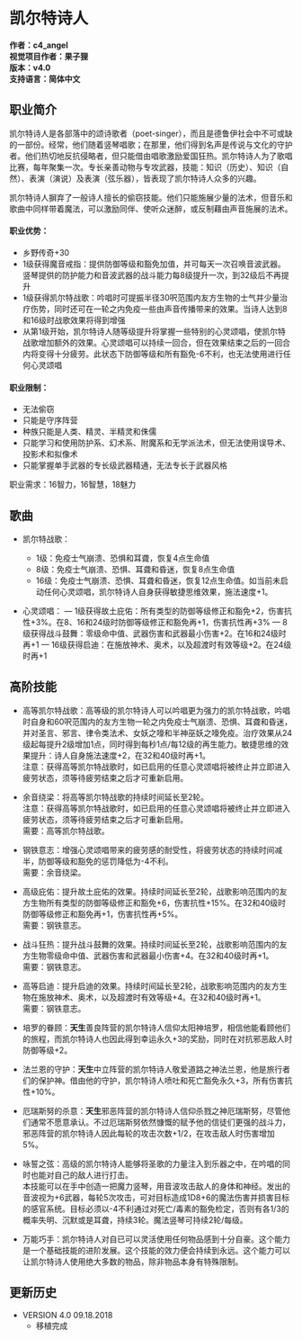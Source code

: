 # 凯尔特诗人

**作者：c4_angel**  
**视觉项目作者：果子狸**  
**版本：v4.0**  
**支持语言：简体中文**

## 职业简介

凯尔特诗人是各部落中的颂诗歌者（poet-singer），而且是德鲁伊社会中不可或缺的一部份。经常，他们随着竖琴唱歌；在那里，他们得到名声是传说与文化的守护者。他们热切地反抗侵略者，但只能借由唱歌激励爱国狂热。凯尔特诗人为了歌唱比赛，每年聚集一次。专长亲善动物与专攻武器，技能：知识（历史）、知识（自然）、表演（演说）及表演（弦乐器），皆表现了凯尔特诗人众多的兴趣。

凯尔特诗人摒弃了一般诗人擅长的偷窃技能。他们只能施展少量的法术，但音乐和歌曲中同样带着魔法，可以激励同伴、使听众迷醉，或反制藉由声音施展的法术。

#### 职业优势：
- 乡野传奇+30
- 1级获得魔音戒指：提供防御等级和豁免加值，并可每天一次召唤音波武器。竖琴提供的防护能力和音波武器的战斗能力每8级提升一次，到32级后不再提升
- 1级获得凯尔特战歌：吟唱时可提振半径30呎范围内友方生物的士气并少量治疗伤势，同时还可在一轮之内免疫一些由声音传播带来的效果。当诗人达到8和16级时战歌效果将得到增强
- 从第1级开始，凯尔特诗人随等级提升将掌握一些特别的心灵颂唱，使凯尔特战歌增加额外的效果。心灵颂唱可以持续一回合，但在效果结束之后的一回合内将变得十分疲劳。此状态下防御等级和所有豁免-6不利，也无法使用进行任何心灵颂唱

#### 职业限制：
- 无法偷窃
- 只能是守序阵营
- 种族只能是人类、精灵、半精灵和侏儒
- 只能学习和使用防护系、幻术系、附魔系和无学派法术，但无法使用误导术、投影术和拟像术
- 只能掌握单手武器的专长级武器精通，无法专长于武器风格

职业需求：16智力，16智慧，18魅力

## 歌曲
- 凯尔特战歌：
	- 1级：免疫士气崩溃、恐惧和耳聋，恢复4点生命值
	- 8级：免疫士气崩溃、恐惧、耳聋和昏迷，恢复8点生命值
	- 16级：免疫士气崩溃、恐惧、耳聋和昏迷，恢复12点生命值。如当前未启动任何心灵颂唱，凯尔特诗人自身获得敏捷思维效果，施法速度+1。

- 心灵颂唱：
	— 1级获得故土庇佑：所有类型的防御等级修正和豁免+2，伤害抗性+3%。在8、16和24级时防御等级修正和豁免再+1，伤害抗性再+3%
	— 8级获得战斗鼓舞：零级命中值、武器伤害和武器最小伤害+2。在16和24级时再+1
	— 16级获得启迪：在施放神术、奥术，以及超渡时有效等级+2。在24级时再+1
	
## 高阶技能

- 高等凯尔特战歌：高等级的凯尔特诗人可以吟唱更为强力的凯尔特战歌，吟唱时自身和60呎范围内的友方生物一轮之内免疫士气崩溃、恐惧、耳聋和昏迷，并对圣言、邪言、律令类法术、女妖之嚎和半神巫妖之嚎免疫。治疗效果从24级起每提升2级增加1点，同时得到每秒1点/每12级的再生能力。敏捷思维的效果提升：诗人自身施法速度+2，在32和40级时再+1。  
	注意：获得高等凯尔特战歌时，如已启用的任意心灵颂唱将被终止并立即进入疲劳状态，须等待疲劳结束之后才可重新启用。

- 余音绕梁：将高等凯尔特战歌的持续时间延长至2轮。  
	注意：获得高等凯尔特战歌时，如已启用的任意心灵颂唱将被终止并立即进入疲劳状态，须等待疲劳结束之后才可重新启用。  
	需要：高等凯尔特战歌。

- 钢铁意志：增强心灵颂唱带来的疲劳感的耐受性，将疲劳状态的持续时间减半，防御等级和豁免的惩罚降低为-4不利。  
	需要：余音绕梁。

- 高级庇佑：提升故土庇佑的效果。持续时间延长至2轮，战歌影响范围内的友方生物所有类型的防御等级修正和豁免+6，伤害抗性+15%。在32和40级时防御等级修正和豁免再+1，伤害抗性再+5%。  
	需要：钢铁意志。

- 战斗狂热：提升战斗鼓舞的效果。持续时间延长至2轮，战歌影响范围内的友方生物零级命中值、武器伤害和武器最小伤害+4。在32和40级时再+1。  
	需要：钢铁意志。

- 高等启迪：提升启迪的效果。持续时间延长至2轮，战歌影响范围内的友方生物在施放神术、奥术，以及超渡时有效等级+4。在32和40级时再+1。  
	需要：钢铁意志。

- 培罗的眷顾：**天生**善良阵营的凯尔特诗人信仰太阳神培罗，相信他能看顾他们的旅程，而凯尔特诗人也因此得到幸运永久+3的奖励，同时在对抗邪恶敌人时防御等级+2。

- 法兰恩的守护：**天生**中立阵营的凯尔特诗人敬爱道路之神法兰恩，他是旅行者们的保护神。借由他的守护，凯尔特诗人喷吐和死亡豁免永久+3，所有伤害抗性+10%。

- 厄瑞斯努的杀意：**天生**邪恶阵营的凯尔特诗人信仰杀戮之神厄瑞斯努，尽管他们通常不愿意承认。不过厄瑞斯努依然慷慨的赋予他的信徒们更强的战斗力，邪恶阵营的凯尔特诗人因此每轮的攻击次数+1/2，在攻击敌人时伤害增加5%。

- 咏誓之弦：高级的凯尔特诗人能够将圣歌的力量注入到乐器之中，在吟唱的同时也能对自己的敌人进行打击。  
	本技能可以在手中创造一把魔力竖琴，用音波攻击敌人的身体和神经。发出的音波视为+6武器，每轮5次攻击，可对目标造成1D8+6的魔法伤害并损害目标的感官系统。目标必须以-4不利通过对死亡/毒素的豁免检定，否则有各1/3的概率失明、沉默或是耳聋，持续3轮。魔法竖琴可持续2轮/每级。

- 万能巧手：凯尔特诗人对自已可以灵活使用任何物品感到十分自豪。这个能力是一个基础技能的进阶发展。这个技能的效力便会持续到永远。这个能力可以让凯尔特诗人使用绝大多数的物品，除非物品本身有特殊限制。


## 更新历史

- VERSION 4.0 09.18.2018
	- 移植完成
